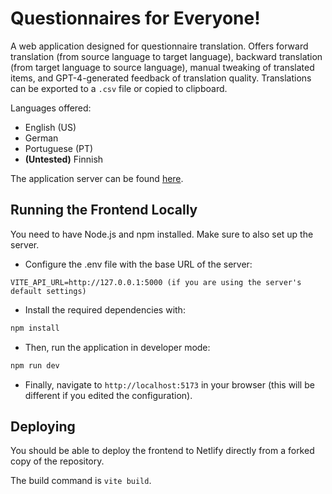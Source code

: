 # Questionnaires for Everyone!

A web application designed for questionnaire translation. Offers forward translation (from source language to target language), backward translation (from target language to source language), manual tweaking of translated items, and GPT-4-generated feedback of translation quality. Translations can be exported to a `.csv` file or copied to clipboard.

Languages offered:
- English (US)
- German
- Portuguese (PT)
- **(Untested)** Finnish

The application server can be found [here](https://github.com/otsha/questionnaires-for-everyone-server).

## Running the Frontend Locally

You need to have Node.js and npm installed. Make sure to also set up the server.

- Configure the .env file with the base URL of the server:

```.env
VITE_API_URL=http://127.0.0.1:5000 (if you are using the server's default settings)
```

- Install the required dependencies with:

```bash
npm install
```

- Then, run the application in developer mode:

```bash
npm run dev
```

- Finally, navigate to `http://localhost:5173` in your browser (this will be different if you edited the configuration).

## Deploying

You should be able to deploy the frontend to Netlify directly from a forked copy of the repository.

The build command is `vite build`.

